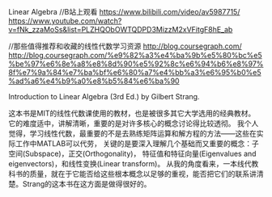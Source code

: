 Linear Algebra //B站上观看
https://www.bilibili.com/video/av5987715/
https://www.youtube.com/watch?v=fNk_zzaMoSs&list=PLZHQObOWTQDPD3MizzM2xVFitgF8hE_ab

//那些值得推荐和收藏的线性代数学习资源
http://blog.coursegraph.com/
http://blog.coursegraph.com/%e9%82%a3%e4%ba%9b%e5%80%bc%e5%be%97%e6%8e%a8%e8%8d%90%e5%92%8c%e6%94%b6%e8%97%8f%e7%9a%84%e7%ba%bf%e6%80%a7%e4%bb%a3%e6%95%b0%e5%ad%a6%e4%b9%a0%e8%b5%84%e6%ba%90

Introduction to Linear Algebra (3rd Ed.) by Gilbert Strang.

这本书是MIT的线性代数课使用的教材，也是被很多其它大学选用的经典教材。
它的难度适中，讲解清晰，重要的是对许多核心的概念讨论得比较透彻。
我个人觉得，学习线性代数，最重要的不是去熟练矩阵运算和解方程的方法——这些在实际工作中MATLAB可以代劳，
关键的是要深入理解几个基础而又重要的概念：子空间(Subspace)，正交(Orthogonality)，
特征值和特征向量(Eigenvalues and eigenvectors)，和线性变换(Linear transform)。
从我的角度看来，一本线代教科书的质量，就在于它能否给这些根本概念以足够的重视，能否把它们的联系讲清楚。Strang的这本书在这方面是做得很好的。
